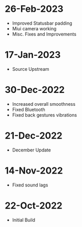 # 26-Feb-2023
- Improved Statusbar padding
- Miui camera working
- Misc. Fixes and Improvements

# 17-Jan-2023
- Source Upstream

# 30-Dec-2022
- Increased overall smoothness
- Fixed Bluetooth
- Fixed back gestures vibrations

# 21-Dec-2022
- December Update

# 14-Nov-2022
- Fixed sound lags

# 22-Oct-2022
- Initial Build

